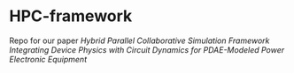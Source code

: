 # HPC-framework



Repo for our paper *Hybrid Parallel Collaborative Simulation Framework Integrating Device Physics with Circuit Dynamics for PDAE-Modeled Power Electronic Equipment*